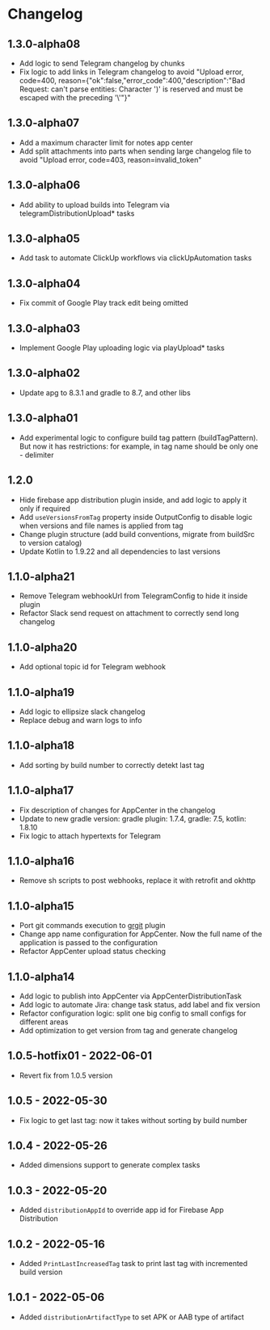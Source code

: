 # Changelog

## 1.3.0-alpha08
* Add logic to send Telegram changelog by chunks
* Fix logic to add links in Telegram changelog to avoid "Upload error, code=400, reason={"ok":false,"error_code":400,"description":"Bad Request: can't parse entities: Character ')' is reserved and must be escaped with the preceding '\\'"}"

## 1.3.0-alpha07
* Add a maximum character limit for notes app center
* Add split attachments into parts when sending large changelog file to avoid "Upload error, code=403, reason=invalid_token"

## 1.3.0-alpha06
* Add ability to upload builds into Telegram via telegramDistributionUpload* tasks

## 1.3.0-alpha05
* Add task to automate ClickUp workflows via clickUpAutomation tasks

## 1.3.0-alpha04
* Fix commit of Google Play track edit being omitted

## 1.3.0-alpha03
* Implement Google Play uploading logic via playUpload* tasks

## 1.3.0-alpha02
* Update apg to 8.3.1 and gradle to 8.7, and other libs

## 1.3.0-alpha01
* Add experimental logic to configure build tag pattern (buildTagPattern). But now it has restrictions: for example, in tag name should be only one - delimiter

## 1.2.0
* Hide firebase app distribution plugin inside, and add logic to apply it only if required
* Add `useVersionsFromTag` property inside OutputConfig to disable logic when versions and file names is applied from tag   
* Change plugin structure (add build conventions, migrate from buildSrc to version catalog)
* Update Kotlin to 1.9.22 and all dependencies to last versions

## 1.1.0-alpha21
* Remove Telegram webhookUrl from TelegramConfig to hide it inside plugin
* Refactor Slack send request on attachment to correctly send long changelog 

## 1.1.0-alpha20
* Add optional topic id for Telegram webhook

## 1.1.0-alpha19
* Add logic to ellipsize slack changelog
* Replace debug and warn logs to info

## 1.1.0-alpha18
* Add sorting by build number to correctly detekt last tag

## 1.1.0-alpha17
* Fix description of changes for AppCenter in the changelog
* Update to new gradle version: gradle plugin: 1.7.4, gradle: 7.5, kotlin: 1.8.10
* Fix logic to attach hypertexts for Telegram

## 1.1.0-alpha16
* Remove sh scripts to post webhooks, replace it with retrofit and okhttp

## 1.1.0-alpha15
* Port git commands execution to [grgit](https://github.com/ajoberstar/grgit) plugin
* Change app name configuration for AppCenter. Now the full name of the application is passed to the configuration
* Refactor AppCenter upload status checking

## 1.1.0-alpha14
* Add logic to publish into AppCenter via AppCenterDistributionTask
* Add logic to automate Jira: change task status, add label and fix version
* Refactor configuration logic: split one big config to small configs for different areas
* Add optimization to get version from tag and generate changelog

## 1.0.5-hotfix01 - 2022-06-01

* Revert fix from 1.0.5 version

## 1.0.5 - 2022-05-30

* Fix logic to get last tag: now it takes without sorting by build number

## 1.0.4 - 2022-05-26

* Added dimensions support to generate complex tasks 

## 1.0.3 - 2022-05-20

* Added `distributionAppId` to override app id for Firebase App Distribution

## 1.0.2 - 2022-05-16

* Added `PrintLastIncreasedTag` task to print last tag with incremented build version 

## 1.0.1 - 2022-05-06

* Added `distributionArtifactType` to set APK or AAB type of artifact
